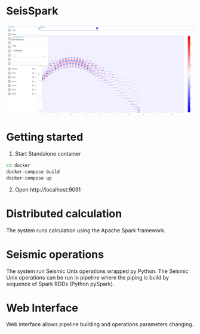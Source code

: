 # SeisSpark

![Alt text](/images/pipeline_viewer.png?raw=true "Main Window")

# Getting started

1. Start Standalone container

```sh
cd docker
docker-compose build
docker-compose up
```

2. Open http://localhost:9091

# Distributed calculation

The system runs calculation using the Apache Spark framework.

# Seismic operations

The system run Seismic Unix operations wrapped py Python.
The Seismic Unix operations can be run in pipeline where the piping is build by sequence of Spark RDDs (Python pySpark).

# Web Interface

Web interface allows pipeline building and operations parameters changing.
